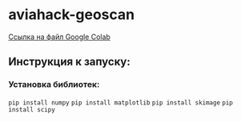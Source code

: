 # aviahack-geoscan
[Ссылка на файл Google Colab](https://colab.research.google.com/drive/1Ql3aXPL3HMZ-gmc2XrpTDjH0PIuUJciA?usp=sharing)

## Инструкция к запуску:
### Установка библиотек:
`pip install numpy`
`pip install matplotlib`
`pip install skimage`
`pip install scipy`
